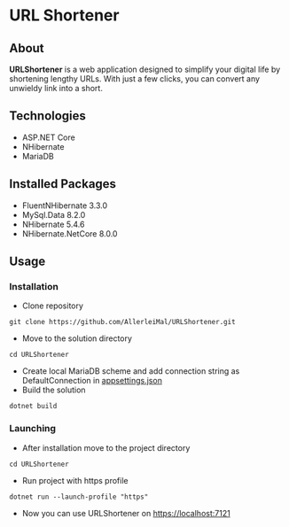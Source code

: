 # URL Shortener

## About

**URLShortener** is a web application designed to simplify your digital life by shortening lengthy URLs. With just a few
clicks, you can convert any unwieldy link into a short.

## Technologies

- ASP.NET Core
- NHibernate
- MariaDB

## Installed Packages
- FluentNHibernate 3.3.0
- MySql.Data 8.2.0
- NHibernate 5.4.6
- NHibernate.NetCore 8.0.0

## Usage
### Installation
- Clone repository
```
git clone https://github.com/AllerleiMal/URLShortener.git
```
- Move to the solution directory
```
cd URLShortener
```
- Create local MariaDB scheme and add connection string as DefaultConnection in [appsettings.json](https://github.com/AllerleiMal/URLShortener/blob/dev/URLShortener/appsettings.json)
- Build the solution
```
dotnet build
```
### Launching
- After installation move to the project directory
```
cd URLShortener
```
- Run project with https profile
```
dotnet run --launch-profile "https"
```
- Now you can use URLShortener on [https://localhost:7121](https://localhost:7121)
